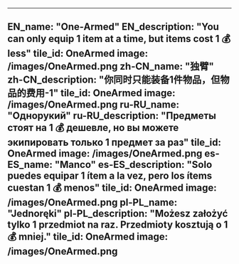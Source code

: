 ---

EN_name: "One-Armed"
EN_description: "You can only equip 1 item at a time, but items cost 1 💰 less"
tile_id: OneArmed
image: /images/OneArmed.png
zh-CN_name: "独臂"
zh-CN_description: "你同时只能装备1件物品，但物品的费用-1"
tile_id: OneArmed
image: /images/OneArmed.png
ru-RU_name: "Однорукий"
ru-RU_description: "Предметы стоят на 1 💰 дешевле, но вы можете экипировать только 1 предмет за раз"
tile_id: OneArmed
image: /images/OneArmed.png
es-ES_name: "Manco"
es-ES_description: "Solo puedes equipar 1 ítem a la vez, pero los ítems cuestan 1 💰 menos"
tile_id: OneArmed
image: /images/OneArmed.png
pl-PL_name: "Jednoręki"
pl-PL_description: "Możesz założyć tylko 1 przedmiot na raz. Przedmioty kosztują o 1 💰 mniej."
tile_id: OneArmed
image: /images/OneArmed.png
---